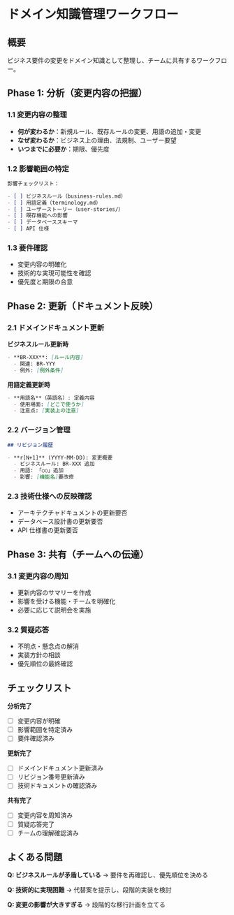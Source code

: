 # ドメイン知識管理ワークフロー

## 概要

ビジネス要件の変更をドメイン知識として整理し、チームに共有するワークフロー。

## Phase 1: 分析（変更内容の把握）

### 1.1 変更内容の整理

- **何が変わるか**：新規ルール、既存ルールの変更、用語の追加・変更
- **なぜ変わるか**：ビジネス上の理由、法規制、ユーザー要望
- **いつまでに必要か**：期限、優先度

### 1.2 影響範囲の特定

```markdown
影響チェックリスト：

- [ ] ビジネスルール（business-rules.md）
- [ ] 用語定義（terminology.md）
- [ ] ユーザーストーリー（user-stories/）
- [ ] 既存機能への影響
- [ ] データベーススキーマ
- [ ] API 仕様
```

### 1.3 要件確認

- 変更内容の明確化
- 技術的な実現可能性を確認
- 優先度と期限の合意

## Phase 2: 更新（ドキュメント反映）

### 2.1 ドメインドキュメント更新

**ビジネスルール更新時**

```markdown
- **BR-XXX**: [ルール内容]
  - 関連: BR-YYY
  - 例外: [例外条件]
```

**用語定義更新時**

```markdown
- **用語名**（英語名）: 定義内容
  - 使用場面: [どこで使うか]
  - 注意点: [実装上の注意]
```

### 2.2 バージョン管理

```markdown
## リビジョン履歴

- **r[N+1]** (YYYY-MM-DD): 変更概要
  - ビジネスルール: BR-XXX 追加
  - 用語: 「○○」追加
  - 影響: [機能名]要改修
```

### 2.3 技術仕様への反映確認

- アーキテクチャドキュメントの更新要否
- データベース設計書の更新要否
- API 仕様書の更新要否

## Phase 3: 共有（チームへの伝達）

### 3.1 変更内容の周知

- 更新内容のサマリーを作成
- 影響を受ける機能・チームを明確化
- 必要に応じて説明会を実施

### 3.2 質疑応答

- 不明点・懸念点の解消
- 実装方針の相談
- 優先順位の最終確認

## チェックリスト

**分析完了**

- [ ] 変更内容が明確
- [ ] 影響範囲を特定済み
- [ ] 要件確認済み

**更新完了**

- [ ] ドメインドキュメント更新済み
- [ ] リビジョン番号更新済み
- [ ] 技術ドキュメントの確認済み

**共有完了**

- [ ] 変更内容を周知済み
- [ ] 質疑応答完了
- [ ] チームの理解確認済み

## よくある問題

**Q: ビジネスルールが矛盾している**
→ 要件を再確認し、優先順位を決める

**Q: 技術的に実現困難**
→ 代替案を提示し、段階的実装を検討

**Q: 変更の影響が大きすぎる**
→ 段階的な移行計画を立てる
